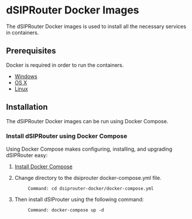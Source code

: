# dSIPRouter Docker Images
The dSIPRouter Docker images is used to install all the necessary services in containers.

## Prerequisites 
Docker is required in order to run the containers.

* [Windows](https://docs.docker.com/windows/started)
* [OS X](https://docs.docker.com/mac/started/)
* [Linux](https://docs.docker.com/linux/started/)

## Installation
The dSIPRouter Docker images can be run using Docker Compose.

### Install dSIPRouter using Docker Compose
Using Docker Compose makes configuring, installing, and upgrading dSIPRouter easy:
1. [Install Docker Compose](https://docs.docker.com/compose/install/)
2. Change directory to the dsiprouter docker-compose.yml file.
      
            Command: cd dsiprouter-docker/docker-compose.yml
      
3. Then install dSIProuter using the following command:

            Command: docker-compose up -d
